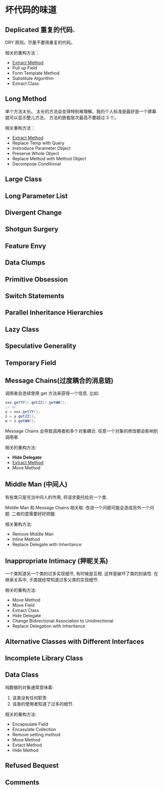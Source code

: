 # 坏代码的味道

## Deplicated 重复的代码.

DRY 原则。尽量不要用重复的代码。

相关的重构方法：
- [Extract Method](1-ComposingMethod.md#1-1)
- Pull up Field
- Form Template Method
- Substitute Algorithm
- Extract Class

## Long Method

单个方法太长。 太长的方法会变得特别难理解。我的个人标准是最好是一个屏幕就可以显示整儿方法， 方法的嵌套层次最高不要超过 3 个。

相关重构方法：
- [Extract Method](1-ComposingMethod.md#1-1)
- Replace Temp with Query
- Instroduce Parameter Object
- Preserve Whole Object
- Replace Method with Method Object
- Decompose Conditional

## Large Class

## Long Parameter List

## Divergent Change

## Shotgun Surgery

## Feature Envy

## Data Clumps

## Primitive Obsession

## Switch Statements

## Parallel Inheritance Hierarchies

## Lazy Class

## Speculative Generality

## Temporary Field

## Message Chains(过度耦合的消息链)

调用者会连续使用 get 方法来获得一个信息. 比如:
```java
xxx.getYY().getZZ().getWW();
// or:
y = xxx.getYY();
z = y.getZZ();
w = z.getWW();
```
Message Chains 会导致调用者和多个对象耦合. 任意一个对象的修改都会影响到调用者.

相关的重构方法:
- **Hide Delegate**
- [Extract Method](1-ComposingMethod.md#1-1)
- Move Method

## Middle Man (中间人)

有些类只是充当中间人的作用, 将请求委托给另一个类.

Middle Man 和 Message Chains 相关联. 改进一个问题可能会造成另外一个问题. 
二者的度需要好好把握.

相关重构方法:
- Remove Middle Man
- Inline Method
- Replace Delegate with Inheritance

## Inappropriate Intimacy (狎昵关系)

一个类知道另一个类的过多实现细节, 有时候是互相. 这样是破坏了类的封装性. 在继承关系中, 子类就经常知道过多父类的实现细节.

相关的重构方法:
- Move Method
- Move Field
- Extract Class
- Hide Delegate
- Change Bidirectional Association to Unidirectional
- Replace Delegation with Inheritance 

## Alternative Classes with Different Interfaces

## Incomplete Library Class

## Data Class

纯数据的对象通常意味着:
1. 该类没有任何职责
2. 该类的使用者知道了过多的细节.

相关的重构方法:
- Encapsulate Field
- Encasulate Collection
- Remove setting method
- Move Method
- Extact Method
- Hide Method

## Refused Bequest

## Comments